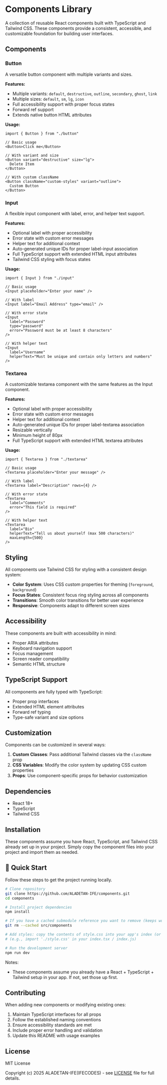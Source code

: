 # Components Library

A collection of reusable React components built with TypeScript and Tailwind CSS. These components provide a consistent, accessible, and customizable foundation for building user interfaces.

## Components

### Button

A versatile button component with multiple variants and sizes.

**Features:**
- Multiple variants: `default`, `destructive`, `outline`, `secondary`, `ghost`, `link`
- Multiple sizes: `default`, `sm`, `lg`, `icon`
- Full accessibility support with proper focus states
- Forward ref support
- Extends native button HTML attributes

**Usage:**
```tsx
import { Button } from "./button"

// Basic usage
<Button>Click me</Button>

// With variant and size
<Button variant="destructive" size="lg">
  Delete Item
</Button>

// With custom className
<Button className="custom-styles" variant="outline">
  Custom Button
</Button>
```

### Input

A flexible input component with label, error, and helper text support.

**Features:**
- Optional label with proper accessibility
- Error state with custom error messages
- Helper text for additional context
- Auto-generated unique IDs for proper label-input association
- Full TypeScript support with extended HTML input attributes
- Tailwind CSS styling with focus states

**Usage:**
```tsx
import { Input } from "./input"

// Basic usage
<Input placeholder="Enter your name" />

// With label
<Input label="Email Address" type="email" />

// With error state
<Input 
  label="Password" 
  type="password" 
  error="Password must be at least 8 characters" 
/>

// With helper text
<Input 
  label="Username" 
  helperText="Must be unique and contain only letters and numbers" 
/>
```

### Textarea

A customizable textarea component with the same features as the Input component.

**Features:**
- Optional label with proper accessibility
- Error state with custom error messages
- Helper text for additional context
- Auto-generated unique IDs for proper label-textarea association
- Resizable vertically
- Minimum height of 80px
- Full TypeScript support with extended HTML textarea attributes

**Usage:**
```tsx
import { Textarea } from "./textarea"

// Basic usage
<Textarea placeholder="Enter your message" />

// With label
<Textarea label="Description" rows={4} />

// With error state
<Textarea 
  label="Comments" 
  error="This field is required" 
/>

// With helper text
<Textarea 
  label="Bio" 
  helperText="Tell us about yourself (max 500 characters)" 
  maxLength={500}
/>
```

## Styling

All components use Tailwind CSS for styling with a consistent design system:

- **Color System**: Uses CSS custom properties for theming (`foreground`, `background`)
- **Focus States**: Consistent focus ring styling across all components
- **Transitions**: Smooth color transitions for better user experience
- **Responsive**: Components adapt to different screen sizes

## Accessibility

These components are built with accessibility in mind:

- Proper ARIA attributes
- Keyboard navigation support
- Focus management
- Screen reader compatibility
- Semantic HTML structure

## TypeScript Support

All components are fully typed with TypeScript:

- Proper prop interfaces
- Extended HTML element attributes
- Forward ref typing
- Type-safe variant and size options

## Customization

Components can be customized in several ways:

1. **Custom Classes**: Pass additional Tailwind classes via the `className` prop
2. **CSS Variables**: Modify the color system by updating CSS custom properties
3. **Props**: Use component-specific props for behavior customization

## Dependencies

- React 18+
- TypeScript
- Tailwind CSS

## Installation

These components assume you have React, TypeScript, and Tailwind CSS already set up in your project. Simply copy the component files into your project and import them as needed.

## 🚀 Quick Start

Follow these steps to get the project running locally.

```bash
# Clone repository
git clone https://github.com/ALADETAN-IFE/components.git
cd components

# Install project dependencies
npm install

# If you have a cached submodule reference you want to remove (keeps working-tree files):
git rm --cached src/components

# Add styles: copy the contents of style.css into your app's index (or import it)
# (e.g., import './style.css' in your index.tsx / index.js)

# Run the development server
npm run dev
```

Notes:
- These components assume you already have a React + TypeScript + Tailwind setup in your app. If not, set those up first.

## Contributing

When adding new components or modifying existing ones:

1. Maintain TypeScript interfaces for all props
2. Follow the established naming conventions
3. Ensure accessibility standards are met
4. Include proper error handling and validation
5. Update this README with usage examples

## License

MIT License

Copyright (c) 2025 ALADETAN-IFE(IFECODES) - see [LICENSE](LICENSE) file for full details.
